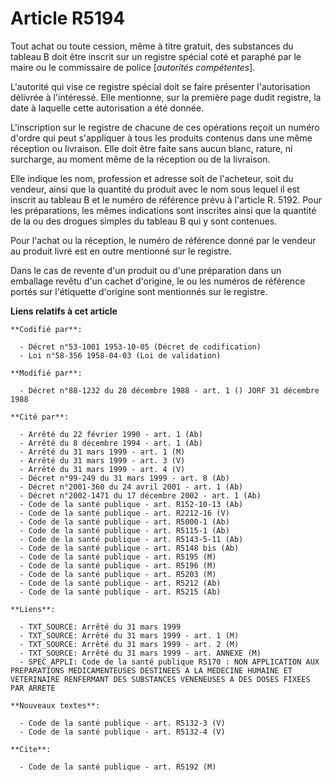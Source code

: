 # Article R5194

Tout achat ou toute cession, même à titre gratuit, des substances du tableau B doit être inscrit sur un registre spécial coté
et paraphé par le maire ou le commissaire de police [*autorités compétentes*].

L'autorité qui vise ce registre spécial doit se faire présenter l'autorisation délivrée à l'intéressé. Elle mentionne, sur la
première page dudit registre, la date à laquelle cette autorisation a été donnée.

L'inscription sur le registre de chacune de ces opérations reçoit un numéro d'ordre qui peut s'appliquer à tous les produits
contenus dans une même réception ou livraison. Elle doit être faite sans aucun blanc, rature, ni surcharge, au moment même de
la réception ou de la livraison.

Elle indique les nom, profession et adresse soit de l'acheteur, soit du vendeur, ainsi que la quantité du produit avec le nom
sous lequel il est inscrit au tableau B et le numéro de référence prévu à l'article R. 5192. Pour les préparations, les mêmes
indications sont inscrites ainsi que la quantité de la ou des drogues simples du tableau B qui y sont contenues.

Pour l'achat ou la réception, le numéro de référence donné par le vendeur au produit livré est en outre mentionné sur le
registre.

Dans le cas de revente d'un produit ou d'une préparation dans un emballage revêtu d'un cachet d'origine, le ou les numéros de
référence portés sur l'étiquette d'origine sont mentionnés sur le registre.

**Liens relatifs à cet article**

	**Codifié par**:

	  - Décret n°53-1001 1953-10-05 (Décret de codification)
	  - Loi n°58-356 1958-04-03 (Loi de validation)

	**Modifié par**:

	  - Décret n°88-1232 du 28 décembre 1988 - art. 1 () JORF 31 décembre 1988

	**Cité par**:

	  - Arrêté du 22 février 1990 - art. 1 (Ab)
	  - Arrêté du 8 décembre 1994 - art. 1 (Ab)
	  - Arrêté du 31 mars 1999 - art. 1 (M)
	  - Arrêté du 31 mars 1999 - art. 3 (V)
	  - Arrêté du 31 mars 1999 - art. 4 (V)
	  - Décret n°99-249 du 31 mars 1999 - art. 8 (Ab)
	  - Décret n°2001-360 du 24 avril 2001 - art. 1 (Ab)
	  - Décret n°2002-1471 du 17 décembre 2002 - art. 1 (Ab)
	  - Code de la santé publique - art. R152-10-13 (Ab)
	  - Code de la santé publique - art. R2212-16 (V)
	  - Code de la santé publique - art. R5000-1 (Ab)
	  - Code de la santé publique - art. R5115-1 (Ab)
	  - Code de la santé publique - art. R5143-5-11 (Ab)
	  - Code de la santé publique - art. R5148 bis (Ab)
	  - Code de la santé publique - art. R5195 (M)
	  - Code de la santé publique - art. R5196 (M)
	  - Code de la santé publique - art. R5203 (M)
	  - Code de la santé publique - art. R5212 (Ab)
	  - Code de la santé publique - art. R5215 (Ab)

	**Liens**:

	  - TXT_SOURCE: Arrêté du 31 mars 1999
	  - TXT_SOURCE: Arrêté du 31 mars 1999 - art. 1 (M)
	  - TXT_SOURCE: Arrêté du 31 mars 1999 - art. 2 (M)
	  - TXT_SOURCE: Arrêté du 31 mars 1999 - art. ANNEXE (M)
	  - SPEC_APPLI: Code de la santé publique R5170 : NON APPLICATION AUX PREPARATIONS MEDICAMENTEUSES DESTINEES A LA MEDECINE HUMAINE ET VETERINAIRE RENFERMANT DES SUBSTANCES VENENEUSES A DES DOSES FIXEES PAR ARRETE

	**Nouveaux textes**:

	  - Code de la santé publique - art. R5132-3 (V)
	  - Code de la santé publique - art. R5132-4 (V)

	**Cite**:

	  - Code de la santé publique - art. R5192 (M)
